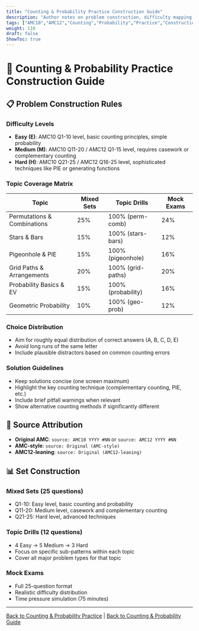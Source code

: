 ```yaml
---
title: "Counting & Probability Practice Construction Guide"
description: "Author notes on problem construction, difficulty mapping, and topic coverage for counting and probability practice sets."
tags: ["AMC10","AMC12","Counting","Probability","Practice","Construction"]
weight: 110
draft: false
ShowToc: true
---
```


# 🎲 Counting & Probability Practice Construction Guide

## 📋 Problem Construction Rules

### Difficulty Levels
- **Easy (E)**: AMC10 Q1-10 level, basic counting principles, simple probability
- **Medium (M)**: AMC10 Q11-20 / AMC12 Q1-15 level, requires casework or complementary counting
- **Hard (H)**: AMC10 Q21-25 / AMC12 Q16-25 level, sophisticated techniques like PIE or generating functions

### Topic Coverage Matrix

| Topic | Mixed Sets | Topic Drills | Mock Exams |
|-------|------------|--------------|------------|
| Permutations & Combinations | 25% | 100% (perm-comb) | 24% |
| Stars & Bars | 15% | 100% (stars-bars) | 12% |
| Pigeonhole & PIE | 15% | 100% (pigeonhole) | 16% |
| Grid Paths & Arrangements | 20% | 100% (grid-paths) | 20% |
| Probability Basics & EV | 15% | 100% (probability) | 16% |
| Geometric Probability | 10% | 100% (geo-prob) | 12% |

### Choice Distribution
- Aim for roughly equal distribution of correct answers (A, B, C, D, E)
- Avoid long runs of the same letter
- Include plausible distractors based on common counting errors

### Solution Guidelines
- Keep solutions concise (one screen maximum)
- Highlight the key counting technique (complementary counting, PIE, etc.)
- Include brief pitfall warnings when relevant
- Show alternative counting methods if significantly different

## 🎯 Source Attribution

- **Original AMC**: `source: AMC10 YYYY #NN` or `source: AMC12 YYYY #NN`
- **AMC-style**: `source: Original (AMC-style)`
- **AMC12-leaning**: `source: Original (AMC12-leaning)`

## 📊 Set Construction

### Mixed Sets (25 questions)
- Q1-10: Easy level, basic counting and probability
- Q11-20: Medium level, casework and complementary counting
- Q21-25: Hard level, advanced techniques

### Topic Drills (12 questions)
- 4 Easy → 5 Medium → 3 Hard
- Focus on specific sub-patterns within each topic
- Cover all major problem types for that topic

### Mock Exams
- Full 25-question format
- Realistic difficulty distribution
- Time pressure simulation (75 minutes)

---

[Back to Counting & Probability Practice](_index.md) | [Back to Counting & Probability Guide](../)
